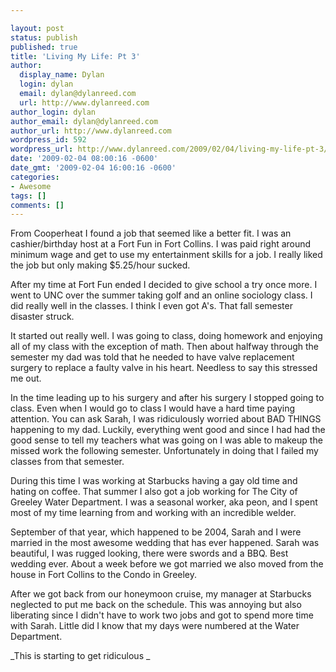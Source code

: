 ```yaml
---

layout: post
status: publish
published: true
title: 'Living My Life: Pt 3'
author:
  display_name: Dylan
  login: dylan
  email: dylan@dylanreed.com
  url: http://www.dylanreed.com
author_login: dylan
author_email: dylan@dylanreed.com
author_url: http://www.dylanreed.com
wordpress_id: 592
wordpress_url: http://www.dylanreed.com/2009/02/04/living-my-life-pt-3/
date: '2009-02-04 08:00:16 -0600'
date_gmt: '2009-02-04 16:00:16 -0600'
categories:
- Awesome
tags: []
comments: []
---
```


From Cooperheat I found a job that seemed like a better fit. I was an cashier/birthday host at a Fort Fun in Fort Collins. I was paid right around minimum wage and get to use my entertainment skills for a job. I really liked the job but only making $5.25/hour sucked. 

After my time at Fort Fun ended I decided to give school a try once more. I went to UNC over the summer taking golf and an online sociology class. I did really well in the classes. I think I even got A's. That fall semester disaster struck. 

It started out really well. I was going to class, doing homework and enjoying all of my class with the exception of math. Then about halfway through the semester my dad was told that he needed to have valve replacement surgery to replace a faulty valve in his heart. Needless to say this stressed me out. 

In the time leading up to his surgery and after his surgery I stopped going to class. Even when I would go to class I would have a hard time paying attention. You can ask Sarah, I was ridiculously worried about BAD THINGS happening to my dad. Luckily, everything went good and since I had had the good sense to tell my teachers what was going on I was able to makeup the missed work the following semester. Unfortunately in doing that I failed my classes from that semester. 

During this time I was working at Starbucks having a gay old time and hating on coffee. That summer I also got a job working for The City of Greeley Water Department. I was a seasonal worker, aka peon, and I spent most of my time learning from and working with an incredible welder. 

September of that year, which happened to be 2004, Sarah and I were married in the most awesome wedding that has ever happened. Sarah was beautiful, I was rugged looking, there were swords and a BBQ. Best wedding ever. About a week before we got married we also moved from the house in Fort Collins to the Condo in Greeley. 

After we got back from our honeymoon cruise, my manager at Starbucks neglected to put me back on the schedule. This was annoying but also liberating since I didn't have to work two jobs and got to spend more time with Sarah. Little did I know that my days were numbered at the Water Department. 

_This is starting to get ridiculous _
